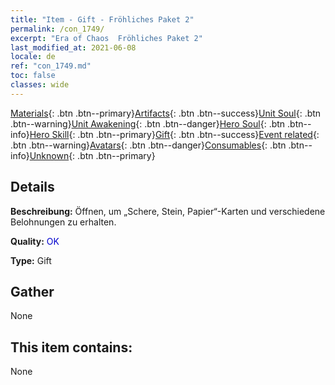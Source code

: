 ```yaml
---
title: "Item - Gift - Fröhliches Paket 2"
permalink: /con_1749/
excerpt: "Era of Chaos  Fröhliches Paket 2"
last_modified_at: 2021-06-08
locale: de
ref: "con_1749.md"
toc: false
classes: wide
---
```

 [Materials](/ItemsDE/){: .btn .btn--primary}[Artifacts](/ItemsDE/Artifacts/){: .btn .btn--success}[Unit Soul](/ItemsDE/UnitSoul/){: .btn .btn--warning}[Unit Awakening](/ItemsDE/UnitAwakening/){: .btn .btn--danger}[Hero Soul](/ItemsDE/HeroSoul/){: .btn .btn--info}[Hero Skill](/ItemsDE/HeroSkill/){: .btn .btn--primary}[Gift](/ItemsDE/Gift/){: .btn .btn--success}[Event related](/ItemsDE/Events/){: .btn .btn--warning}[Avatars](/ItemsDE/Avatars/){: .btn .btn--danger}[Consumables](/ItemsDE/Consumables/){: .btn .btn--info}[Unknown](/ItemsDE/Unknown/){: .btn .btn--primary}

## Details
 **Beschreibung:** Öffnen, um „Schere, Stein, Papier“-Karten und verschiedene Belohnungen zu erhalten.

 **Quality:** <span style="color: #0000CD">OK</span>

 **Type:** Gift

## Gather

  None

## This item contains:

  None

